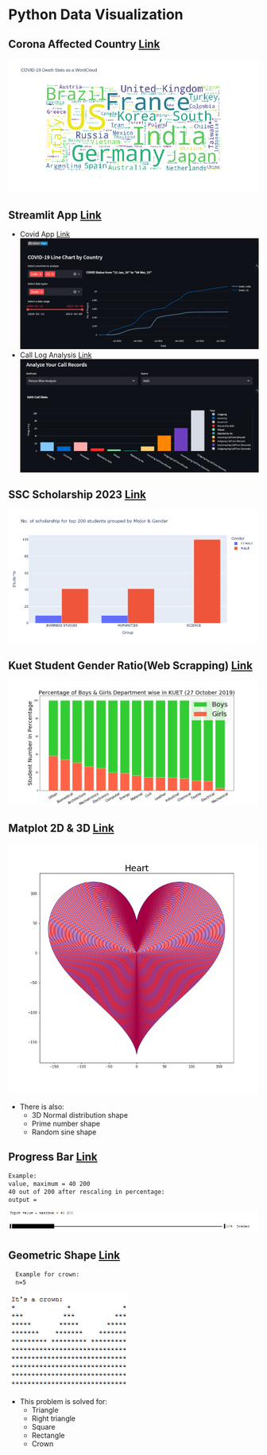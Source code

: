 # Python Data Visualization #
## **Corona Affected Country [Link](CoronaAffectedCountry)**
![Word Cloud](CoronaAffectedCountry/Plotly/images/COVID%20death%20casees%20as%20a%20WordCloud.png)
## Streamlit App [ Link ](Streamlit)
- Covid App [ Link ](Streamlit/covid/)
![Covid APP web Interface](Streamlit/covid/images/covid_line.png)
- Call Log Analysis [ Link ](Streamlit/Call%20Log%20Analysis/)
![Call Log Analysis web Interface](Streamlit/Call%20Log%20Analysis/Images/Person_Wise_Analysis.png)
## **SSC Scholarship 2023 [ Link ](SSC%20Scholarship%202023)**
![ Top 200 Students Stats ](SSC%20Scholarship%202023/data/top%20200.png)
## **Kuet Student Gender Ratio(Web Scrapping) [ Link ](Kuet%20Student%20Gender%20Ratio)**
![Gender ratio](Kuet%20Student%20Gender%20Ratio/Images/Percentage%20of%20Boys%20%26%20Girls%20Department%20wise%20in%20KUET%20(27%20October%202019).png)
  
## **Matplot 2D & 3D [ Link ](Matplot%202D%20%26%203D)**

  ![ Heart ](Matplot%202D%20%26%203D/Images/Heart.png)
  * There is also:
      * 3D Normal distribution shape
      * Prime number shape
      * Random sine shape
## **Progress Bar [ Link ](Progress%20Bar)**
  ```
  Example:
  value, maximum = 40 200
  40 out of 200 after rescaling in percentage:
  output = 
  ```
  ![ Progress Bar ](Progress%20Bar/progress%20bar.png)

## **Geometric Shape [ Link ](Geometric%20Shape)**
  ``` 
    Example for crown:
    n=5 
  ```
  ![A Crown](Geometric%20Shape/Crown.png)
    
   * This problem is solved for:
      * Triangle
      * Right triangle
      * Square
      * Rectangle
      * Crown


